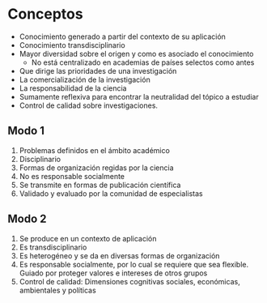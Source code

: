 # Conceptos
- Conocimiento generado a partir del contexto de su aplicación
- Conocimiento transdisciplinario
- Mayor diversidad sobre el origen y como es asociado el conocimiento
	- No está centralizado en academias de países selectos como antes 
- Que dirige las prioridades de una investigación
- La comercialización de la investigación
- La responsabilidad de la ciencia
- Sumamente reflexiva para encontrar la neutralidad del tópico a estudiar
- Control de calidad sobre investigaciones.


## Modo 1
1. Problemas definidos en el ámbito académico
2. Disciplinario
3. Formas de organización regidas por la ciencia
4. No es responsable socialmente
5. Se transmite en formas de publicación científica
6. Validado y evaluado por la comunidad de especialistas

## Modo 2
1. Se produce en un contexto de aplicación
2. Es transdisciplinario
3. Es heterogéneo y se da en diversas formas de organización
4. Es responsable socialmente, por lo cual se requiere que sea flexible. Guiado por proteger valores e intereses de otros grupos
5. Control de calidad: Dimensiones cognitivas sociales, económicas, ambientales y políticas 